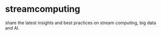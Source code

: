 # streamcomputing
share the latest insights and best practices on stream computing, big data and AI.

